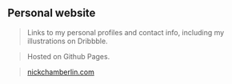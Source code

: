 ## Personal website
> Links to my personal profiles and
> contact info,
> including my illustrations on Dribbble.

> Hosted on Github Pages.

> [nickchamberlin.com](https://www.nickchamberlin.com)
